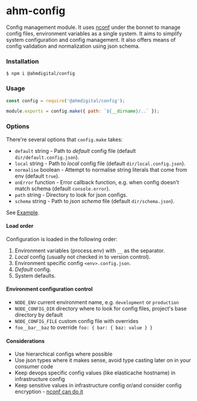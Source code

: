 # ahm-config

Config management module. It uses [nconf](https://github.com/indexzero/nconf) under the bonnet to manage config files, environment variables as a single system. It aims to simplify system configuration and config management. It also offers
means of config validation and normalization using json schema.


### Installation

```shell
$ npm i @ahmdigital/config
```

### Usage

```javascript
const config = require('@ahmdigital/config');

module.exports = config.make({ path: `${__dirname}/..` });
```

### Options

There're several options that `config.make` takes:

- `default` string - Path to *default* config file (default `dir/default.config.json`).
- `local` string - Path to *local* config file (default `dir/local.config.json`).
- `normalise` boolean - Attempt to normalise string literals that come from env (default `true`).
- `onError` function - Error callback function, e.g. when config doesn't match schema (default `console.error`).
- `path` string - Directory to look for json configs.
- `schema` string - Path to *json schema* file (default `dir/schema.json`).

See [Example](https://github.com/ahmdigital/ahm-config/tree/master/example).

#### Load order

Configuration is loaded in the following order:

1. Environment variables (process.env) with `__` as the separator.
2. *Local* config (usually not checked in to version control).
3. Environment specific config `<env>.config.json`.
4. *Default* config.
5. System defaults.


#### Environment configuration control

 - `NODE_ENV` current environment name, e.g. `development` or `production`
 - `NODE_CONFIG_DIR` directory where to look for config files, project's base directory by default
 - `NODE_CONFIG_FILE` custom config file with overrides
 - `foo__bar__baz` to override `foo: { bar: { baz: value } }`


#### Considerations

 - Use hierarchical configs where possible
 - Use json types where it makes sense, avoid type casting later on in your consumer code
 - Keep devops specific config values (like elasticache hostname) in infrastructure config
 - Keep sensitive values in infrastructure config or/and consider config encryption - [nconf can do it](https://github.com/indexzero/nconf#encrypting-file-contents)
